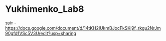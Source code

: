 # Yukhimenko_Lab8
звіт - https://docs.google.com/document/d/14tKH2lUkmBJocFkSKj9f_rkgu2NrJm90gfd1VSc5V3U/edit?usp=sharing
